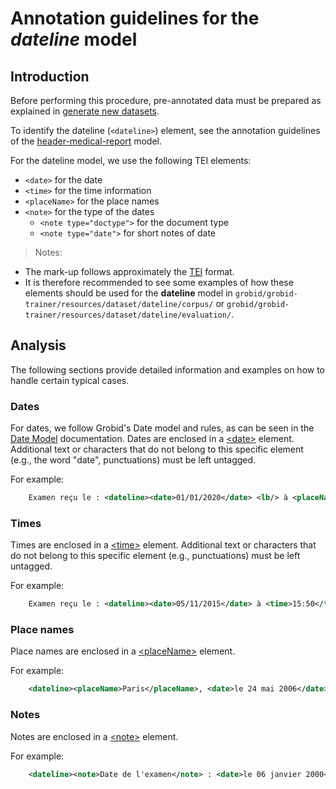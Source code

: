 # Annotation guidelines for the _dateline_ model

## Introduction

Before performing this procedure, pre-annotated data must be prepared as explained in [generate new datasets](../Training-the-medical-report-models.md#generate-new-datasets).

To identify the dateline (`<dateline>`) element, see the annotation guidelines of the [header-medical-report](header-medical-report.md) model.

For the dateline model, we use the following TEI elements:

* `<date>` for the date
* `<time>` for the time information
* `<placeName>` for the place names
* `<note>` for the type of the dates
  * `<note type="doctype">` for the document type
  * `<note type="date">` for short notes of date

> Notes:
- The mark-up follows approximately the [TEI](http://www.tei-c.org) format.
- It is therefore recommended to see some examples of how these elements should be used for the __dateline__ model in `grobid/grobid-trainer/resources/dataset/dateline/corpus/` or `grobid/grobid-trainer/resources/dataset/dateline/evaluation/`.

## Analysis

The following sections provide detailed information and examples on how to handle certain typical cases.


### Dates
For dates, we follow Grobid's Date model and rules, as can be seen in the [Date Model](https://grobid.readthedocs.io/en/latest/training/date/) documentation.
Dates are enclosed in a [\<date\>](https://www.tei-c.org/release/doc/tei-p5-doc/en/html/examples-date.html) element. Additional text or characters that do not belong to this specific element (e.g., the word "date", punctuations) must be left untagged.

For example:
```xml
    Examen reçu le : <dateline><date>01/01/2020</date> <lb/> à <placeName>Paris</placeName></dateline> 
```

### Times
Times are enclosed in a [\<time\>](https://www.tei-c.org/release/doc/tei-p5-doc/en/html/ref-time.html) element. Additional text or characters that do not belong to this specific element (e.g., punctuations) must be left untagged.

For example:
```xml
    Examen reçu le : <dateline><date>05/11/2015</date> à <time>15:50</time> </dateline><lb/>
```

### Place names
Place names are enclosed in a [\<placeName\>](https://www.tei-c.org/release/doc/tei-p5-doc/en/html/ref-placeName.html) element. 

For example:
```xml
    <dateline><placeName>Paris</placeName>, <date>le 24 mai 2006</date></dateline> <lb/>
```

### Notes
Notes are enclosed in a [\<note\>](https://www.tei-c.org/release/doc/tei-p5-doc/en/html/ref-note.html) element.

For example:
```xml
    <dateline><note>Date de l'examen</note> : <date>le 06 janvier 2000</date></dateline> <lb/>
```
